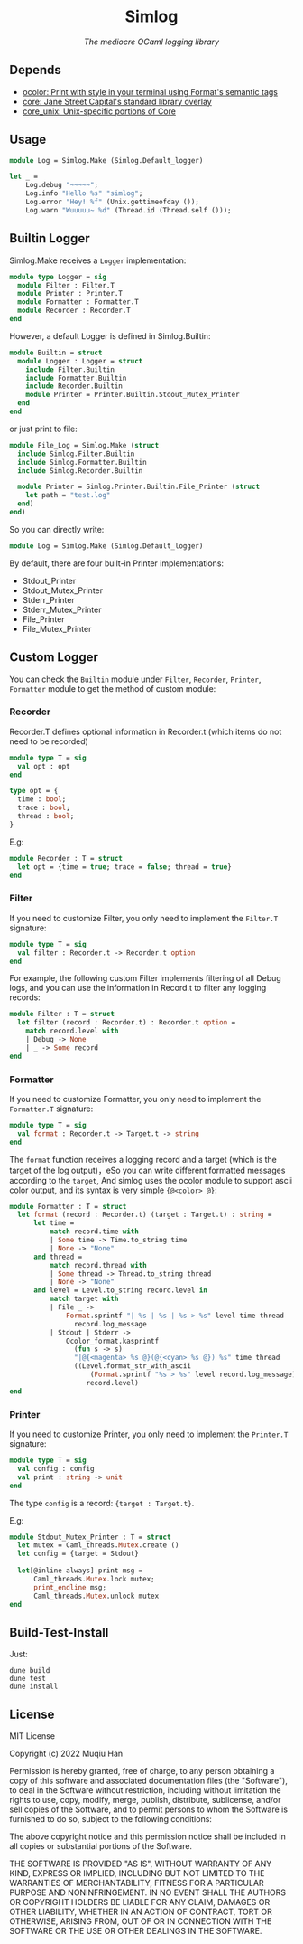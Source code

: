<div align="center">

# Simlog

*The mediocre OCaml logging library*

</div>

## Depends

- [ocolor:  Print with style in your terminal using Format's semantic tags ](https://github.com/marc-chevalier/ocolor)
- [core: Jane Street Capital's standard library overlay ](https://github.com/janestreet/core)
- [core_unix: Unix-specific portions of Core ](https://github.com/janestreet/core_unix)

## Usage

```ocaml
module Log = Simlog.Make (Simlog.Default_logger)

let _ =
    Log.debug "~~~~~";
    Log.info "Hello %s" "simlog";
    Log.error "Hey! %f" (Unix.gettimeofday ());
    Log.warn "Wuuuuu~ %d" (Thread.id (Thread.self ()));
```

## Builtin Logger

Simlog.Make receives a `Logger` implementation:
```ocaml
module type Logger = sig
  module Filter : Filter.T
  module Printer : Printer.T
  module Formatter : Formatter.T
  module Recorder : Recorder.T
end
```

However, a default Logger is defined in Simlog.Builtin:
```ocaml
module Builtin = struct
  module Logger : Logger = struct
    include Filter.Builtin
    include Formatter.Builtin
    include Recorder.Builtin
    module Printer = Printer.Builtin.Stdout_Mutex_Printer
  end
end
```

or just print to file:
```ocaml
module File_Log = Simlog.Make (struct
  include Simlog.Filter.Builtin
  include Simlog.Formatter.Builtin
  include Simlog.Recorder.Builtin

  module Printer = Simlog.Printer.Builtin.File_Printer (struct
    let path = "test.log"
  end)
end)
```

So you can directly write:
```ocaml
module Log = Simlog.Make (Simlog.Default_logger)
```

By default, there are four built-in Printer implementations:
- Stdout_Printer
- Stdout_Mutex_Printer
- Stderr_Printer
- Stderr_Mutex_Printer
- File_Printer
- File_Mutex_Printer

## Custom Logger
You can check the `Builtin` module under `Filter`, `Recorder`, `Printer`, `Formatter` module to get the method of custom module:

### Recorder
Recorder.T defines optional information in Recorder.t (which items do not need to be recorded)
```ocaml
module type T = sig
  val opt : opt
end
```

```ocaml
type opt = {
  time : bool;
  trace : bool;
  thread : bool;
}
```

E.g:
```ocaml
module Recorder : T = struct
  let opt = {time = true; trace = false; thread = true}
end
```

### Filter

If you need to customize Filter, you only need to implement the `Filter.T` signature:
```ocaml
module type T = sig
  val filter : Recorder.t -> Recorder.t option
end
```

For example, the following custom Filter implements filtering of all Debug logs, and you can use the information in Record.t to filter any logging records:
```ocaml
module Filter : T = struct
  let filter (record : Recorder.t) : Recorder.t option =
    match record.level with
    | Debug -> None
    | _ -> Some record
end
```

### Formatter

If you need to customize Formatter, you only need to implement the `Formatter.T` signature:
```ocaml
module type T = sig
  val format : Recorder.t -> Target.t -> string
end
```

The `format` function receives a logging record and a target (which is the target of the log output)，eSo you can write different formatted messages according to the `target`, And simlog uses the ocolor module to support ascii color output, and its syntax is very simple `{@<color> @}`:
```ocaml
module Formatter : T = struct
  let format (record : Recorder.t) (target : Target.t) : string =
      let time =
          match record.time with
          | Some time -> Time.to_string time
          | None -> "None"
      and thread =
          match record.thread with
          | Some thread -> Thread.to_string thread
          | None -> "None"
      and level = Level.to_string record.level in
          match target with
          | File _ ->
              Format.sprintf "| %s | %s | %s > %s" level time thread
                record.log_message
          | Stdout | Stderr ->
              Ocolor_format.kasprintf
                (fun s -> s)
                "|@{<magenta> %s @}(@{<cyan> %s @}) %s" time thread
                ((Level.format_str_with_ascii
                    (Format.sprintf "%s > %s" level record.log_message))
                   record.level)
end
```

### Printer

If you need to customize Printer, you only need to implement the `Printer.T` signature:
```ocaml
module type T = sig
  val config : config
  val print : string -> unit
end
```
The type `config` is a record: `{target : Target.t}`.

E.g:
```ocaml
module Stdout_Mutex_Printer : T = struct
  let mutex = Caml_threads.Mutex.create ()
  let config = {target = Stdout}
  
  let[@inline always] print msg =
      Caml_threads.Mutex.lock mutex;
      print_endline msg;
      Caml_threads.Mutex.unlock mutex
end
```

## Build-Test-Install

Just:
```
dune build
dune test
dune install
```

## License
MIT License

Copyright (c) 2022 Muqiu Han

Permission is hereby granted, free of charge, to any person obtaining a copy
of this software and associated documentation files (the "Software"), to deal
in the Software without restriction, including without limitation the rights
to use, copy, modify, merge, publish, distribute, sublicense, and/or sell
copies of the Software, and to permit persons to whom the Software is
furnished to do so, subject to the following conditions:

The above copyright notice and this permission notice shall be included in all
copies or substantial portions of the Software.

THE SOFTWARE IS PROVIDED "AS IS", WITHOUT WARRANTY OF ANY KIND, EXPRESS OR
IMPLIED, INCLUDING BUT NOT LIMITED TO THE WARRANTIES OF MERCHANTABILITY,
FITNESS FOR A PARTICULAR PURPOSE AND NONINFRINGEMENT. IN NO EVENT SHALL THE
AUTHORS OR COPYRIGHT HOLDERS BE LIABLE FOR ANY CLAIM, DAMAGES OR OTHER
LIABILITY, WHETHER IN AN ACTION OF CONTRACT, TORT OR OTHERWISE, ARISING FROM,
OUT OF OR IN CONNECTION WITH THE SOFTWARE OR THE USE OR OTHER DEALINGS IN THE
SOFTWARE.